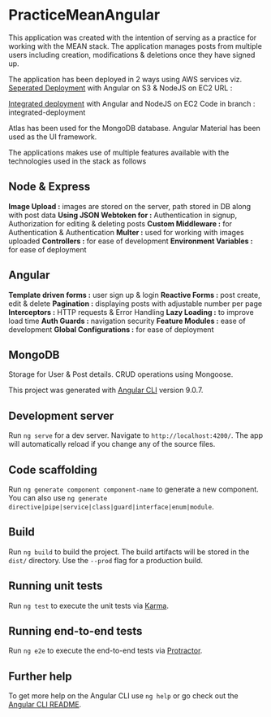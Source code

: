 # PracticeMeanAngular

This application was created with the intention of serving as a practice for working with the MEAN stack. The application manages posts from multiple users including creation, modifications & deletions once they have signed up.

The application has been deployed in 2 ways using AWS services viz.
[Seperated Deployment](http://practice-mean-angular.s3-website-us-east-1.amazonaws.com/) with Angular on S3 & NodeJS on EC2
URL : 

[Integrated deployment](http://practicemeanintegrated-env.eba-sdevwkhx.us-east-1.elasticbeanstalk.com/) with Angular and NodeJS on EC2
Code in branch : integrated-deployment

Atlas has been used for the MongoDB database.
Angular Material has been used as the UI framework.

The applications makes use of multiple features available with the technologies used in the stack as follows

## Node & Express

**Image Upload :** images are stored on the server, path stored in DB along with post data
**Using JSON Webtoken for :** Authentication in signup, Authorization for editing & deleting posts
**Custom Middleware :** for Authentication & Authentication
**Multer :** used for working with images uploaded
**Controllers :** for ease of development
**Environment Variables :** for ease of deployment

## Angular

**Template driven forms :** user sign up & login
**Reactive Forms :** post create, edit & delete
**Pagination :** displaying posts with adjustable number per page
**Interceptors :** HTTP  requests & Error Handling
**Lazy Loading :** to improve load time
**Auth Guards :** navigation security
**Feature Modules :** ease of development
**Global Configurations :** for ease of deployment

## MongoDB

Storage for User & Post details.
CRUD operations using Mongoose.

This project was generated with [Angular CLI](https://github.com/angular/angular-cli) version 9.0.7.

## Development server

Run `ng serve` for a dev server. Navigate to `http://localhost:4200/`. The app will automatically reload if you change any of the source files.

## Code scaffolding

Run `ng generate component component-name` to generate a new component. You can also use `ng generate directive|pipe|service|class|guard|interface|enum|module`.

## Build

Run `ng build` to build the project. The build artifacts will be stored in the `dist/` directory. Use the `--prod` flag for a production build.

## Running unit tests

Run `ng test` to execute the unit tests via [Karma](https://karma-runner.github.io).

## Running end-to-end tests

Run `ng e2e` to execute the end-to-end tests via [Protractor](http://www.protractortest.org/).

## Further help

To get more help on the Angular CLI use `ng help` or go check out the [Angular CLI README](https://github.com/angular/angular-cli/blob/master/README.md).
